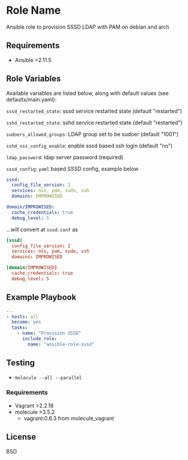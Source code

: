 # Role Name

Ansible role to provision SSSD LDAP with PAM on debian and arch

## Requirements

- Ansible >2.11.5

## Role Variables

Available variables are listed below, along with default values (see defaults/main.yaml):

`sssd_restarted_state`: sssd service restarted state (default "restarted")

`sshd_restarted_state`: sshd service restarted state (default "restarted")

`sudoers_allowed_groups`: LDAP group set to be sudoer (default "1001")

`sshd_sss_config_enable`: enable sssd based ssh login (default "no")

`ldap_password`: ldap server password (required)

`sssd_config`: `yaml` based SSSD config, example below

```yaml
sssd:
  config_file_version: 2
  services: nss, pam, sudo, ssh
  domains: IMPROWISED

domain/IMPROWISED:
  cache_credentials: true
  debug_level: 5
```

...will convert at `sssd.conf` as

```conf
[sssd]
  config_file_version: 2
  services: nss, pam, sudo, ssh
  domains: IMPROWISED

[domain/IMPROWISED]
  cache_credentials: true
  debug_level: 5
```

## Example Playbook

```yaml
---
- hosts: all
  become: yes
  tasks:
    - name: "Provision SSSD"
      include_role:
        name: "ansible-role-sssd"

```

## Testing

- `molecule --all --parallel`

### Requirements

- Vagrant >2.2.18
- molecule >3.5.2
  - vagrant:0.6.3 from molecule_vagrant

## License

BSD
